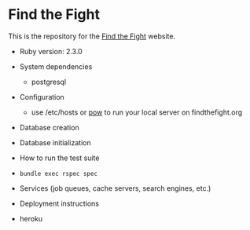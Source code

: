 # Find the Fight

This is the repository for the [Find the Fight](https://findthefight.org) website.

* Ruby version: 2.3.0

* System dependencies
  - postgresql

* Configuration
  - use /etc/hosts or [pow](http://pow.cx/) to run your local server on findthefight.org

* Database creation

* Database initialization

* How to run the test suite
 - `bundle exec rspec spec`

* Services (job queues, cache servers, search engines, etc.)

* Deployment instructions
 - heroku

